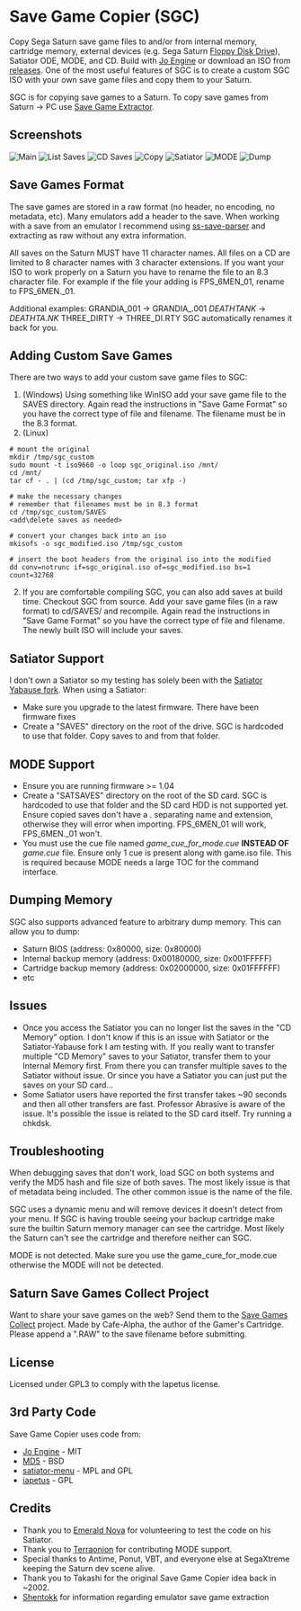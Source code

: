 # Save Game Copier (SGC)
Copy Sega Saturn save game files to and/or from internal memory, cartridge memory, external devices (e.g. Sega Saturn [Floppy Disk Drive](https://segaretro.org/Saturn_Floppy_Drive)), Satiator ODE, MODE, and CD. Build with [Jo Engine](https://github.com/johannes-fetz/joengine) or download an ISO from [releases](https://github.com/slinga-homebrew/Save-Game-Copier/releases). One of the most useful features of SGC is to create a custom SGC ISO with your own save game files and copy them to your Saturn.

SGC is for copying save games to a Saturn. To copy save games from Saturn -> PC use [Save Game Extractor](https://github.com/slinga-homebrew/Save-Game-Extractor).

## Screenshots
![Main](screenshots/main.png)
![List Saves](screenshots/saves.png)
![CD Saves](screenshots/cd.png)
![Copy](screenshots/copy.png)
![Satiator](screenshots/satiator.png)
![MODE](screenshots/mode.png)
![Dump](screenshots/dump.png)

## Save Games Format
The save games are stored in a raw format (no header, no encoding, no metadata, etc). Many emulators add a header to the save. When working with a save from an emulator I recommend using [ss-save-parser](https://github.com/hitomi2500/ss-save-parser) and extracting as raw without any extra information.

All saves on the Saturn MUST have 11 character names. All files on a CD are limited to 8 character names with 3 character extensions. If you want your ISO to work properly on a Saturn you have to rename the file to an 8.3 character file. For example if the file your adding is FPS_6MEN_01, rename to FPS_6MEN._01.

Additional examples:
GRANDIA_001 -> GRANDIA_.001
_DEATHTANK_ -> _DEATHTA.NK_
THREE_DIRTY -> THREE_DI.RTY
SGC automatically renames it back for you.

## Adding Custom Save Games
There are two ways to add your custom save game files to SGC:
1) (Windows) Using something like WinISO add your save game file to the SAVES directory. Again read the instructions in "Save Game Format" so you have the correct type of file and filename. The filename must be in the 8.3 format.
1) (Linux)
```
# mount the original
mkdir /tmp/sgc_custom
sudo mount -t iso9660 -o loop sgc_original.iso /mnt/
cd /mnt/
tar cf - . | (cd /tmp/sgc_custom; tar xfp -)

# make the necessary changes
# remember that filenames must be in 8.3 format
cd /tmp/sgc_custom/SAVES
<add\delete saves as needed>

# convert your changes back into an iso
mkisofs -o sgc_modified.iso /tmp/sgc_custom

# insert the boot headers from the original iso into the modified
dd conv=notrunc if=sgc_original.iso of=sgc_modified.iso bs=1 count=32768
```

2) If you are comfortable compiling SGC, you can also add saves at build time. Checkout SGC from source. Add your save game files (in a raw format) to cd/SAVES/ and recompile. Again read the instructions in "Save Game Format" so you have the correct type of file and filename.  The newly built ISO will include your saves.

## Satiator Support
I don't own a Satiator so my testing has solely been with the [Satiator Yabause fork](https://github.com/satiator/satiator-yabause). When using a Satiator:
* Make sure you upgrade to the latest firmware. There have been firmware fixes
* Create a "SAVES" directory on the root of the drive. SGC is hardcoded to use that folder. Copy saves to and from that folder.

## MODE Support
* Ensure you are running firmware >= 1.04
* Create a "SATSAVES" directory on the root of the SD card. SGC is hardcoded to use that folder and the SD card HDD is not supported yet. Ensure copied saves don't have a . separating name and extension, otherwise they will error when importing. FPS_6MEN_01 will work, FPS_6MEN._01 won't.
* You must use the cue file named *game_cue_for_mode.cue* **INSTEAD OF** *game.cue* file. Ensure only 1 cue is present along with game.iso file. This is required because MODE needs a large TOC for the command interface.

## Dumping Memory
SGC also supports advanced feature to arbitrary dump memory. This can allow you to dump:
* Saturn BIOS (address: 0x80000, size: 0x80000)
* Internal backup memory (address: 0x00180000, size: 0x001FFFFF)
* Cartridge backup memory (address: 0x02000000, size: 0x01FFFFFF)
* etc

## Issues
* Once you access the Satiator you can no longer list the saves in the "CD Memory" option. I don't know if this is an issue with Satiator or the Satiator-Yabause fork I am testing with. If you really want to transfer multiple "CD Memory" saves to your Satiator, transfer them to your Internal Memory first. From there you can transfer multiple saves to the Satiator without issue. Or since you have a Satiator you can just put the saves on your SD card...
* Some Satiator users have reported the first transfer takes ~90 seconds and then all other transfers are fast. Professor Abrasive is aware of the issue. It's possible the issue is related to the SD card itself. Try running a chkdsk.

## Troubleshooting
 When debugging saves that don't work, load SGC on both systems and verify the MD5 hash and file size of both saves. The most likely issue is that of metadata being included. The other common issue is the name of the file.

 SGC uses a dynamic menu and will remove devices it doesn't detect from your menu. If SGC is having trouble seeing your backup cartridge make sure the builtin Saturn memory manager can see the cartridge. Most likely the Saturn can't see the cartridge and therefore neither can SGC.

 MODE is not detected. Make sure you use the game_cure_for_mode.cue otherwise the MODE will not be detected.

## Saturn Save Games Collect Project
Want to share your save games on the web? Send them to the [Save Games Collect](https://ppcenter.webou.net/pskai/savedata/) project. Made by Cafe-Alpha, the author of the Gamer's Cartridge. Please append a ".RAW" to the save filename before submitting.

## License
Licensed under GPL3 to comply with the Iapetus license.

## 3rd Party Code
Save Game Copier uses code from:
* [Jo Engine](https://github.com/johannes-fetz/joengine) - MIT
* [MD5](http://openwall.info/wiki/people/solar/software/public-domain-source-code/md5) - BSD
* [satiator-menu](https://github.com/satiator/satiator-menu) - MPL and GPL
* [iapetus](https://github.com/cyberwarriorx/iapetus) - GPL

## Credits
* Thank you to [Emerald Nova](https://github.com/EmeraldNova) for volunteering to test the code on his Satiator.
* Thank you to [Terraonion](https://github.com/Terraonion-dev) for contributing MODE support.
* Special thanks to Antime, Ponut, VBT, and everyone else at SegaXtreme keeping the Saturn dev scene alive.
* Thank you to Takashi for the original Save Game Copier idea back in ~2002.
* [Shentokk](https://github.com/Shentokk) for information regarding emulator save game extraction
